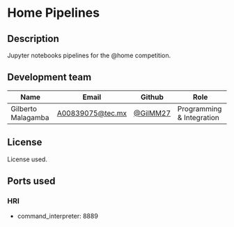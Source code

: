 # Home Pipelines

## Description

Jupyter notebooks pipelines for the @home competition.

## Development team

| Name               | Email                                       | Github                                 | Role                      |
| ------------------ | ------------------------------------------- | -------------------------------------- | ------------------------- |
| Gilberto Malagamba | [A00839075@tec.mx](mailto:A00839075@tec.mx) | [@GilMM27](https://github.com/GilMM27) | Programming & Integration |

## License

License used.

## Ports used

### HRI

- command_interpreter: 8889